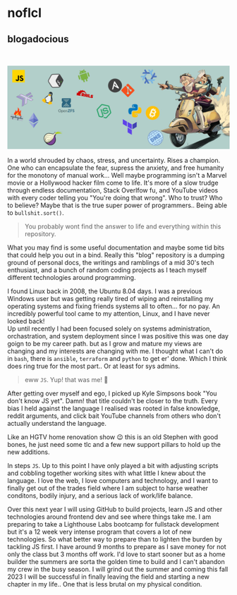 # noflcl
## blogadocious
<br>
<center> 

![banner](./assets/images/blog-banner.jpg)
</center>

In a world shrouded by chaos, stress, and uncertainty. Rises a champion. One who can encapsulate the fear, supress the anxiety, and free humanity for the monotony of manual work... Well maybe programming isn't a Marvel movie or a Hollywood hacker film come to life. It's more of a slow trudge through endless documentation, Stack Overlfow fu, and YouTube videos with every coder telling you "You're doing that wrong". Who to trust? Who to believe? Maybe that is the true super power of programmers.. Being able to `bullshit.sort()`. 

> You probably wont find the answer to life and everything within this repository. 

What you may find is some useful documentation and maybe some tid bits that could help you out in a bind. Really this "blog" repository is a dumping ground of personal docs, the writings and ramblings of a mid 30's tech enthusiast, and a bunch of random coding projects as I teach myself different technologies around programming.

I found Linux back in 2008, the Ubuntu 8.04 days. I was a previous Windows user but was getting really tired of wiping and reinstalling my operating systems and fixing friends systems all to often... for no pay. An incredibly powerful tool came to my attention, Linux, and I have never looked back!  
Up until recently I had been focused solely on systems administration, orchastration, and system deployment since I was positive this was one day goign to be my career path.  but as I grow and mature my views are changing and my interests are changing with me. I thought what I can't do in `bash`, there is `ansible`, `terraform` and `python` to get er' done. Which I think does ring true for the most part.. Or at least for sys admins.

> eww `JS`. Yup! that was me! 🤦

After getting over myself and ego, I picked up Kyle Simpsons book "You don't know JS yet". Damn! that title couldn't be closer to the truth. Every bias I held against the language I realised was rooted in false knowledge, reddit arguments, and click bait YouTube channels from others who don't actually understand the language.

Like an HGTV home renovation show 😉 this is an old Stephen with good bones, he just need some tlc and a few new support pillars to hold up the new additions. 

In steps `JS`. Up to this point I have only played a bit with adjusting scripts and cobbling together working sites with what little I knew about the language. I love the web, I love computers and technology, and I want to finally get out of the trades field where I am subject to harse weather conditons, bodily injury, and a serious lack of work/life balance.

Over this next year I will using GitHub to build projects, learn JS and other technologies around frontend dev and see where things take me. I am preparing to take a Lighthouse Labs bootcamp for fullstack development but it's a 12 week very intense program that covers a lot of new technologies. So what better way to prepare than to lighten the burden by tackling JS first. I have around 9 months to prepare as I save money for not only the class but 3 months off work. I'd love to start sooner but as a home builder the summers are sorta the golden time to build and I can't abandon my crew in the busy season. I will grind out the summer and coming this fall 2023 I will be successful in finally leaving the field and starting a new chapter in my life.. One that is less brutal on my physical condition.